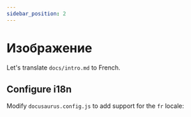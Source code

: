 ```yaml
---
sidebar_position: 2
---
```


# Изображение

Let's translate `docs/intro.md` to French.

## Configure i18n

Modify `docusaurus.config.js` to add support for the `fr` locale:

